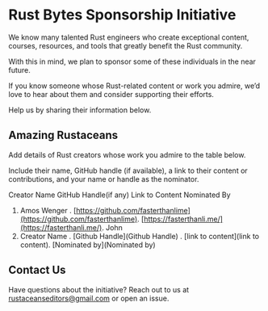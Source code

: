 
# Rust Bytes Sponsorship Initiative

We know many talented Rust engineers who create exceptional content, courses, resources, and tools that greatly benefit the Rust community. 

With this in mind, we plan to sponsor some of these individuals in the near future.

If you know someone whose Rust-related content or work you admire, we’d love to hear about them and consider supporting their efforts.

Help us by sharing their information below.


## Amazing Rustaceans

Add details of Rust creators whose work you admire to the table below. 

Include their name, GitHub handle (if available), a link to their content or contributions, and your name or handle as the nominator.

   Creator Name             GitHub Handle(if any)    Link to Content              Nominated By 
  
1. Amos Wenger . [https://github.com/fasterthanlime](https://github.com/fasterthanlime). [https://fasterthanli.me/](https://fasterthanli.me/). John
2. Creator Name . [Github Handle](Github Handle) . [link to content](link to content). [Nominated by](Nominated by)



## Contact Us
Have questions about the initiative? Reach out to us at [rustaceanseditors@gmail.com](mailto:rustaceanseditors@gmail.com) or open an issue.


